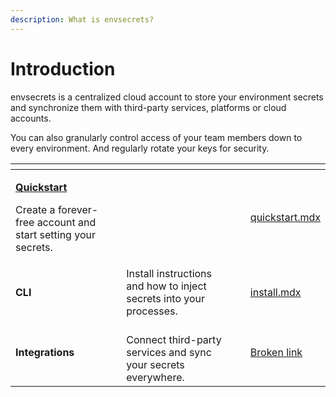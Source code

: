 ```yaml
---
description: What is envsecrets?
---
```


# Introduction

envsecrets is a centralized cloud account to store your environment secrets and synchronize them with third-party services, platforms or cloud accounts.

You can also granularly control access of your team members down to every environment. And regularly rotate your keys for security.

<table data-view="cards"><thead><tr><th></th><th></th><th></th><th data-hidden data-card-target data-type="content-ref"></th></tr></thead><tbody><tr><td><p><a data-footnote-ref href="#user-content-fn-1"><strong>Quickstart</strong></a></p><p></p><p>Create a forever-free account and start setting your secrets.</p></td><td></td><td></td><td><a href="quickstart.mdx">quickstart.mdx</a></td></tr><tr><td><strong>CLI</strong><br></td><td>Install instructions and how to inject secrets into your processes.</td><td></td><td><a href="cli/install.mdx">install.mdx</a></td></tr><tr><td><strong>Integrations</strong></td><td><br>Connect third-party services and sync your secrets everywhere.<br></td><td></td><td><a href="broken-reference">Broken link</a></td></tr></tbody></table>

[^1]: 
